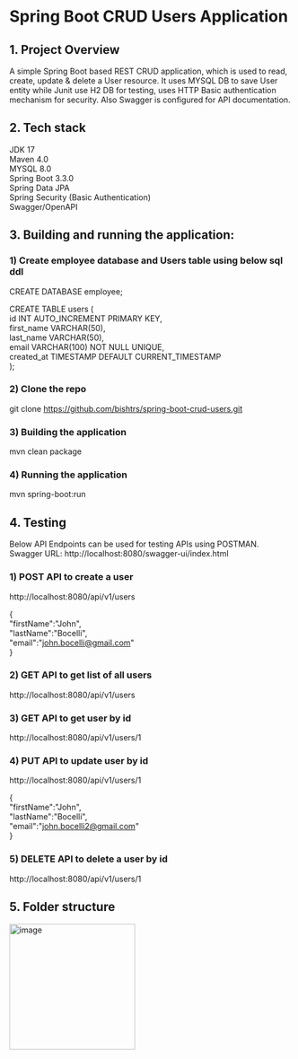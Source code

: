 # Spring Boot CRUD Users Application

## 1. Project Overview 

A simple Spring Boot based REST CRUD application, which is used to read, create, update & delete a User resource.
It uses MYSQL DB to save User entity while Junit use H2 DB for testing, uses HTTP Basic authentication mechanism for security.
Also Swagger is configured for API documentation.

## 2. Tech stack

JDK 17  
Maven 4.0  
MYSQL 8.0  
Spring Boot 3.3.0  
Spring Data JPA  
Spring Security (Basic Authentication)  
Swagger/OpenAPI  

## 3. Building and running the application:

### 1) Create employee database and Users table using below sql ddl

CREATE DATABASE employee;  

CREATE TABLE users (  
    id INT AUTO_INCREMENT PRIMARY KEY,  
	first_name VARCHAR(50),  
    last_name VARCHAR(50),  
    email VARCHAR(100) NOT NULL UNIQUE,  
    created_at TIMESTAMP DEFAULT CURRENT_TIMESTAMP  
);  

### 2) Clone the repo

git clone https://github.com/bishtrs/spring-boot-crud-users.git

### 3) Building the application

mvn clean package 

### 4) Running the application

mvn spring-boot:run

## 4. Testing

Below API Endpoints can be used for testing APIs using POSTMAN.
Swagger URL: http://localhost:8080/swagger-ui/index.html

### 1) POST API to create a user

http://localhost:8080/api/v1/users  

{  
    "firstName":"John",  
    "lastName":"Bocelli",  
    "email":"john.bocelli@gmail.com"  
}  

### 2) GET API to get list of all users  

http://localhost:8080/api/v1/users

### 3) GET API to get user by id

http://localhost:8080/api/v1/users/1

### 4) PUT API to update user by id

http://localhost:8080/api/v1/users/1

{  
    "firstName":"John",  
    "lastName":"Bocelli",  
    "email":"john.bocelli2@gmail.com"  
}  

### 5) DELETE API to delete a user by id

http://localhost:8080/api/v1/users/1

## 5. Folder structure

<img width="224" alt="image" src="https://github.com/user-attachments/assets/73722432-c3e4-48f4-bb3e-129673ce79d8" />



